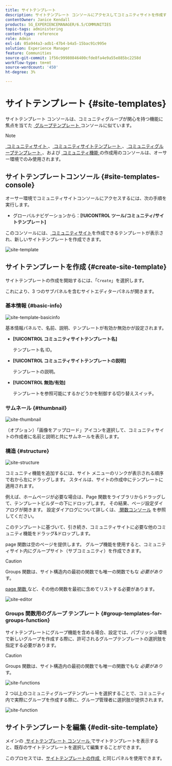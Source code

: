 ```yaml
---
title: サイトテンプレート
description: サイトテンプレート コンソールにアクセスしてコミュニティサイトを作成する方法を説明します。
contentOwner: Janice Kendall
products: SG_EXPERIENCEMANAGER/6.5/COMMUNITIES
topic-tags: administering
content-type: reference
role: Admin
exl-id: 05a944a3-adb1-47b4-b4a5-15bac91c995e
solution: Experience Manager
feature: Communities
source-git-commit: 1f56c99980846400cfde8fa4e9a55e885bc2258d
workflow-type: tm+mt
source-wordcount: '450'
ht-degree: 3%

---
```


# サイトテンプレート {#site-templates}

サイトテンプレート コンソールは、コミュニティグループが関心を持つ機能に焦点を当てた [&#x200B; グループテンプレート &#x200B;](tools-groups.md) コンソールに似ています。

>[!NOTE]
>
>[&#x200B; コミュニティサイト &#x200B;](sites-console.md)、[&#x200B; コミュニティサイトテンプレート &#x200B;](sites.md)、[&#x200B; コミュニティグループテンプレート &#x200B;](tools-groups.md)、および [&#x200B; コミュニティ機能 &#x200B;](functions.md) の作成用のコンソールは、オーサー環境でのみ使用されます。

## サイトテンプレートコンソール {#site-templates-console}

オーサー環境でコミュニティサイトコンソールにアクセスするには、次の手順を実行します。

* グローバルナビゲーションから：**[!UICONTROL ツール/コミュニティ/サイトテンプレート]**

このコンソールには、[&#x200B; コミュニティサイト &#x200B;](sites-console.md) を作成できるテンプレートが表示され、新しいサイトテンプレートを作成できます。

![site-template](assets/site-template.png)

## サイトテンプレートを作成 {#create-site-template}

サイトテンプレートの作成を開始するには、「`Create`」を選択します。

これにより、3 つのサブパネルを含むサイトエディターパネルが開きます。

### 基本情報 {#basic-info}

![site-template-basicinfo](assets/site-template-basicinfo.png)

基本情報パネルで、名前、説明、テンプレートが有効か無効かが設定されます。

* **[!UICONTROL コミュニティサイトテンプレート名]**

  テンプレート名 ID。

* **[!UICONTROL コミュニティサイトテンプレートの説明]**

  テンプレートの説明。

* **[!UICONTROL 無効/有効]**

  テンプレートを参照可能にするかどうかを制御する切り替えスイッチ。

### サムネール {#thumbnail}

![site-thumbnail](assets/site-thumbnail.png)

（オプション）「画像をアップロード」アイコンを選択して、コミュニティサイトの作成者に名前と説明と共にサムネールを表示します。

### 構造 {#structure}

![site-structure](assets/site-structure.png)

コミュニティ機能を追加するには、サイト メニューのリンクが表示される順序で右から左にドラッグします。 スタイルは、サイトの作成中にテンプレートに適用されます。

例えば、ホームページが必要な場合は、Page 関数をライブラリからドラッグして、テンプレートビルダーの下にドロップします。 その結果、ページ設定ダイアログが開きます。 設定ダイアログについて詳しくは、[&#x200B; 関数コンソール &#x200B;](functions.md) を参照してください。

このテンプレートに基づいて、引き続き、コミュニティサイトに必要な他のコミュニティ機能をドラッグ&amp;ドロップします。

page 関数は空のページを提供します。 グループ機能を使用すると、コミュニティサイト内にグループサイト（サブコミュニティ）を作成できます。

>[!CAUTION]
>
>Groups 関数は、サイト構造内の最初の関数でも唯一の関数でもな *必要があり* す。
>
>[page 関数 &#x200B;](functions.md#page-function) など、その他の関数を最初に含めてリストする必要があります。

![site-editor](assets/site-editor.png)

### Groups 関数用のグループ テンプレート {#group-templates-for-groups-function}

サイトテンプレートにグループ機能を含める場合、設定では、パブリッシュ環境で新しいグループを作成する際に、許可されるグループテンプレートの選択肢を指定する必要があります。

>[!CAUTION]
>
>Groups 関数は、サイト構造内の最初の関数でも唯一の関数でもな *必要があり* す。

![site-functions](assets/site-functions.png)

2 つ以上のコミュニティグループテンプレートを選択することで、コミュニティ内で実際にグループを作成する際に、グループ管理者に選択肢が提供されます。

![site-function](assets/site-functions1.png)

## サイトテンプレートを編集 {#edit-site-template}

メインの [&#x200B; サイトテンプレート コンソール &#x200B;](#site-templates-console) でサイトテンプレートを表示すると、既存のサイトテンプレートを選択して編集することができます。

このプロセスでは、[&#x200B; サイトテンプレートの作成 &#x200B;](#create-site-template) と同じパネルを使用できます。
